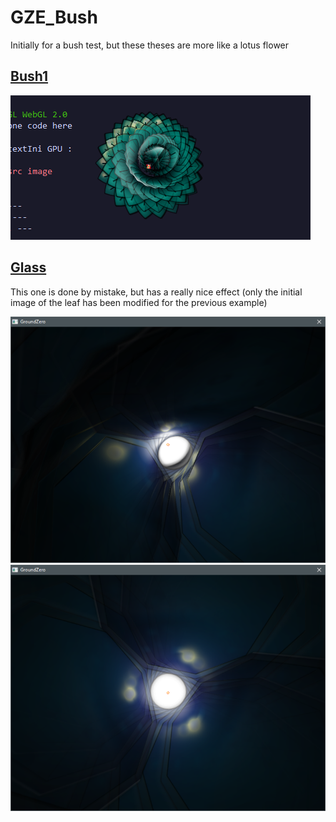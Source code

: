 # GZE_Bush
Initially for a bush test, but these theses are more like a lotus flower

## [Bush1](https://cwc-gze.github.io/GZE_Bush/Test/Bush1/App.html)
[![Screen Shot](Test/Bush1.png)](https://cwc-gze.github.io/GZE_Bush/Test/Bush1/App.html)

## [Glass](https://cwc-gze.github.io/GZE_Bush/Test/Glass/App.html)

This one is done by mistake, but has a really nice effect (only the initial image of the leaf has been modified for the previous example)

[![Screen Shot](Test/Glass.png)](https://cwc-gze.github.io/GZE_Bush/Test/Glass/App.html)
[![Screen Shot](Test/Glass2.png)](https://cwc-gze.github.io/GZE_Bush/Test/Glass/App.html)
